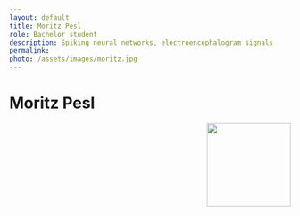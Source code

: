 ```yaml
---
layout: default
title: Moritz Pesl
role: Bachelor student
description: Spiking neural networks, electroencephalogram signals
permalink:
photo: /assets/images/moritz.jpg
---
```


# Moritz Pesl

<img src="{{page.photo}}" width="150px" style="float: right">